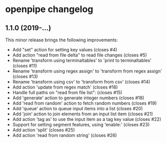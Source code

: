 # openpipe changelog

## 1.1.0 (2019-...)

This minor release brings the following improvements:

* Add "set" action for setting key values (closes #4)
* Add action "read from file delta" to read file changes (closes #5)
* Rename 'transform using terminaltables' to 'print to terminaltables' (closes #11)
* Rename 'transform using regex assign' to 'transform from regex assign' (closes #13)
* Rename 'transform using csv' to 'transform from csv' (closes #14)
* Add action 'update from regex match' (closes #16)
* Handle full paths on "read from file list": (closes #15)
* Add 'generate' action to generate integer numbers (closes #18)
* Add 'read from random' action to fetch random numbers (closes #19)
* Add 'queue' action to queue input items into a list (closes #20)
* Add 'join' action to join elements from an input list item (closes #21)
* Add action 'tag as' to use the input item as a tag key value (closes #22)
* Support for setting segment features, using 'enable:' (closes #23)
* Add action 'split' (closes #25)
* Add action 'read from random string' (closes #26)

